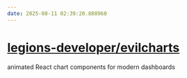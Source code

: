 ```yaml
---
date: 2025-08-11 02:39:20.808960
---
```


# [legions-developer/evilcharts](https://github.com/legions-developer/evilcharts)

animated React chart components for modern dashboards